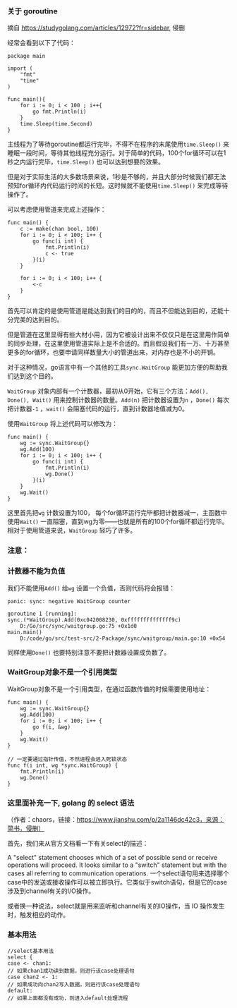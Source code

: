 ### 关于 goroutine

摘自 <https://studygolang.com/articles/12972?fr=sidebar>, 侵删

经常会看到以下了代码：

```
package main

import (
    "fmt"
    "time"
)

func main(){
    for i := 0; i < 100 ; i++{
        go fmt.Println(i)
    }
    time.Sleep(time.Second)
}
```

主线程为了等待goroutine都运行完毕，不得不在程序的末尾使用`time.Sleep()` 来睡眠一段时间，等待其他线程充分运行。对于简单的代码，100个for循环可以在1秒之内运行完毕，`time.Sleep()` 也可以达到想要的效果。

但是对于实际生活的大多数场景来说，1秒是不够的，并且大部分时候我们都无法预知for循环内代码运行时间的长短。这时候就不能使用`time.Sleep()` 来完成等待操作了。

可以考虑使用管道来完成上述操作：

```
func main() {
    c := make(chan bool, 100)
    for i := 0; i < 100; i++ {
        go func(i int) {
            fmt.Println(i)
            c <- true
        }(i)
    }

    for i := 0; i < 100; i++ {
        <-c
    }
}
```

首先可以肯定的是使用管道是能达到我们的目的的，而且不但能达到目的，还能十分完美的达到目的。

但是管道在这里显得有些大材小用，因为它被设计出来不仅仅只是在这里用作简单的同步处理，在这里使用管道实际上是不合适的。而且假设我们有一万、十万甚至更多的for循环，也要申请同样数量大小的管道出来，对内存也是不小的开销。

对于这种情况，go语言中有一个其他的工具`sync.WaitGroup` 能更加方便的帮助我们达到这个目的。

`WaitGroup` 对象内部有一个计数器，最初从0开始，它有三个方法：`Add(), Done(), Wait()` 用来控制计数器的数量。`Add(n)` 把计数器设置为`n` ，`Done()` 每次把计数器`-1` ，`wait()` 会阻塞代码的运行，直到计数器地值减为0。

使用`WaitGroup` 将上述代码可以修改为：

```
func main() {
    wg := sync.WaitGroup{}
    wg.Add(100)
    for i := 0; i < 100; i++ {
        go func(i int) {
            fmt.Println(i)
            wg.Done()
        }(i)
    }
    wg.Wait()
}
```

这里首先把`wg` 计数设置为100， 每个for循环运行完毕都把计数器减一，主函数中使用`Wait()` 一直阻塞，直到wg为零——也就是所有的100个for循环都运行完毕。相对于使用管道来说，`WaitGroup` 轻巧了许多。

### 注意：

###  计数器不能为负值

我们不能使用`Add()` 给`wg` 设置一个负值，否则代码将会报错：

```
panic: sync: negative WaitGroup counter

goroutine 1 [running]:
sync.(*WaitGroup).Add(0xc042008230, 0xffffffffffffff9c)
    D:/Go/src/sync/waitgroup.go:75 +0x1d0
main.main()
    D:/code/go/src/test-src/2-Package/sync/waitgroup/main.go:10 +0x54
```

同样使用`Done()` 也要特别注意不要把计数器设置成负数了。

### WaitGroup对象不是一个引用类型

WaitGroup对象不是一个引用类型，在通过函数传值的时候需要使用地址：

```
func main() {
    wg := sync.WaitGroup{}
    wg.Add(100)
    for i := 0; i < 100; i++ {
        go f(i, &wg)
    }
    wg.Wait()
}

// 一定要通过指针传值，不然进程会进入死锁状态
func f(i int, wg *sync.WaitGroup) { 
    fmt.Println(i)
    wg.Done()
}
```

### 这里面补充一下, golang 的 select 语法

（作者：chaors，链接：https://www.jianshu.com/p/2a1146dc42c3，来源：简书，侵删）

首先，我们来从官方文档看一下有关select的描述：

A "select" statement chooses which of a set of possible send or receive operations will proceed. It looks similar to a "switch" statement but with the cases all referring to communication operations.
 一个select语句用来选择哪个case中的发送或接收操作可以被立即执行。它类似于switch语句，但是它的case涉及到channel有关的I/O操作。

或者换一种说法，select就是用来监听和channel有关的IO操作，当 IO 操作发生时，触发相应的动作。

### 基本用法

```
//select基本用法
select {
case <- chan1:
// 如果chan1成功读到数据，则进行该case处理语句
case chan2 <- 1:
// 如果成功向chan2写入数据，则进行该case处理语句
default:
// 如果上面都没有成功，则进入default处理流程
```



